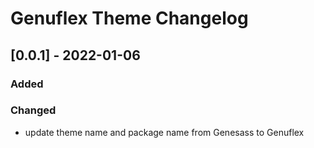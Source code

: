 # Genuflex Theme Changelog

## [0.0.1] - 2022-01-06

### Added
### Changed
- update theme name and package name from Genesass to Genuflex
